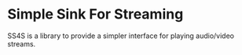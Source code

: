 # Simple Sink For Streaming

SS4S is a library to provide a simpler interface for playing audio/video streams.
